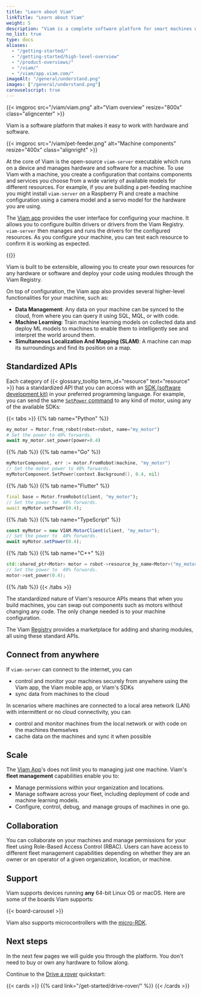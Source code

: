 ```yaml
---
title: "Learn about Viam"
linkTitle: "Learn about Viam"
weight: 5
description: "Viam is a complete software platform for smart machines which provides modular components and services for vision, motion, SLAM, ML, and data management."
no_list: true
type: docs
aliases:
  - "/getting-started/"
  - "/getting-started/high-level-overview"
  - "/product-overviews/"
  - "/viam/"
  - "/viam/app.viam.com/"
imageAlt: "/general/understand.png"
images: ["/general/understand.png"]
carouselscript: true
---
```


<div>
{{< imgproc src="/viam/viam.png" alt="Viam overview" resize="800x" class="aligncenter" >}}
</div>

Viam is a software platform that makes it easy to work with hardware and software.

<div>
{{< imgproc src="/viam/pet-feeder.png" alt="Machine components" resize="400x" class="alignright" >}}
</div>

At the core of Viam is the open-source `viam-server` executable which runs on a device and manages hardware and software for a machine.
To use Viam with a machine, you create a configuration that contains components and services you choose from a wide variety of available models for different resources.
For example, if you are building a pet-feeding machine you might install `viam-server` on a Raspberry Pi and create a machine configuration using a camera model and a servo model for the hardware you are using.

The [Viam app](https://app.viam.com) provides the user interface for configuring your machine.
It allows you to configure builtin drivers or drivers from the Viam Registry.
`viam-server` then manages and runs the drivers for the configured resources.
As you configure your machine, you can test each resource to confirm it is working as expected.

{{<gif webm_src="/test.webm" mp4_src="/test.mp4" alt="Test a camera stream" max-width="700px" class="aligncenter">}}

Viam is built to be extensible, allowing you to create your own resources for any hardware or software and deploy your code using modules through the Viam Registry.

On top of configuration, the Viam app also provides several higher-level functionalities for your machine, such as:

- **Data Management**: Any data on your machine can be synced to the cloud, from where you can query it using SQL, MQL, or with code.
- **Machine Learning**: Train machine learning models on collected data and deploy ML models to machines to enable them to intelligently see and interpret the world around them.
- **Simultaneous Localization And Mapping (SLAM)**: A machine can map its surroundings and find its position on a map.

## Standardized APIs

Each category of {{< glossary_tooltip term_id="resource" text="resource" >}} has a standardized API that you can access with an [SDK (software development kit)](/sdks/) in your preferred programming language.
For example, you can send the same [`SetPower` command](/components/motor/#setpower) to any kind of motor, using any of the available SDKs:

{{< tabs >}}
{{% tab name="Python" %}}

```python {class="line-numbers linkable-line-numbers"}
my_motor = Motor.from_robot(robot=robot, name="my_motor")
# Set the power to 40% forwards.
await my_motor.set_power(power=0.4)
```

{{% /tab %}}
{{% tab name="Go" %}}

```go {class="line-numbers linkable-line-numbers"}
myMotorComponent, err := motor.FromRobot(machine, "my_motor")
// Set the motor power to 40% forwards.
myMotorComponent.SetPower(context.Background(), 0.4, nil)
```

{{% /tab %}}
{{% tab name="Flutter" %}}

```dart {class="line-numbers linkable-line-numbers"}
final base = Motor.fromRobot(client, "my_motor");
// Set the power to  40% forwards.
await myMotor.setPower(0.4);
```

{{% /tab %}}
{{% tab name="TypeScript" %}}

```ts {class="line-numbers linkable-line-numbers"}
const myMotor = new VIAM.MotorClient(client, "my_motor");
// Set the power to  40% forwards.
await myMotor.setPower(0.4);
```

{{% /tab %}}
{{% tab name="C++" %}}

```cpp {class="line-numbers linkable-line-numbers"}
std::shared_ptr<Motor> motor = robot->resource_by_name<Motor>("my_motor");
// Set the power to  40% forwards.
motor->set_power(0.4);
```

{{% /tab %}}
{{< /tabs >}}

The standardized nature of Viam's resource APIs means that when you build machines, you can swap out components such as motors without changing any code.
The only change needed is to your machine configuration.

The Viam [Registry](/registry/) provides a marketplace for adding and sharing modules, all using these standard APIs.

## Connect from anywhere

If `viam-server` can connect to the internet, you can

- control and monitor your machines securely from anywhere using the Viam app, the Viam mobile app, or Viam's SDKs
- sync data from machines to the cloud

In scenarios where machines are connected to a local area network (LAN) with intermittent or no cloud connectivity, you can

- control and monitor machines from the local network or with code on the machines themselves
- cache data on the machines and sync it when possible

## Scale

The [Viam App](https://app.viam.com)'s does not limit you to managing just one machine.
Viam's **fleet management** capabilities enable you to:

- Manage permissions within your organization and locations.
- Manage software across your fleet, including deployment of code and machine learning models.
- Configure, control, debug, and manage groups of machines in one go.

## Collaboration

You can collaborate on your machines and manage permissions for your fleet using Role-Based Access Control (RBAC).
Users can have access to different fleet management capabilities depending on whether they are an owner or an operator of a given organization, location, or machine.

## Support

Viam supports devices running **any** 64-bit Linux OS or macOS.
Here are some of the boards Viam supports:

{{< board-carousel >}}
<br>

Viam also supports microcontrollers with the [micro-RDK](/installation/#install-micro-rdk).

## Next steps

In the next few pages we will guide you through the platform.
You don't need to buy or own any hardware to follow along.

Continue to the [Drive a rover](/get-started/drive-rover/) quickstart:

{{< cards >}}
{{% card link="/get-started/drive-rover/" %}}
{{< /cards >}}
